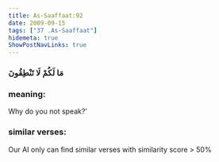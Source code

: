 ```yaml
---
title: As-Saaffaat:92
date: 2009-09-15
tags: ["37 .As-Saaffaat"]
hidemeta: true 
ShowPostNavLinks: true 
---
```

### مَا لَكُمْ لَا تَنْطِقُونَ
### meaning: 
Why do you not speak?’
### similar verses: 

Our AI only can find similar verses with similarity score > 50% 




